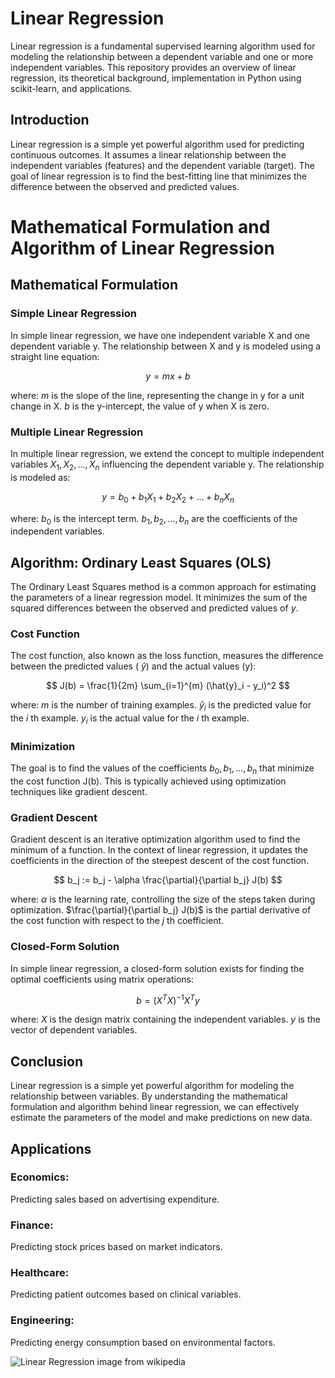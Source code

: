 # Linear Regression
Linear regression is a fundamental supervised learning algorithm used for modeling the relationship between a dependent variable and one or more independent variables. This repository provides an overview of linear regression, its theoretical background, implementation in Python using scikit-learn, and applications.


## Introduction
Linear regression is a simple yet powerful algorithm used for predicting continuous outcomes. It assumes a linear relationship between the independent variables (features) and the dependent variable (target). The goal of linear regression is to find the best-fitting line that minimizes the difference between the observed and predicted values.

# Mathematical Formulation and Algorithm of Linear Regression

## Mathematical Formulation

### Simple Linear Regression

In simple linear regression, we have one independent variable X and one dependent variable y. 
The relationship between X and y is modeled using a straight line equation:

$$ y = mx + b $$

where:
$m$ is the slope of the line, representing the change in y for a unit change in X.
$b$ is the y-intercept, the value of y when X is zero.

### Multiple Linear Regression

In multiple linear regression, we extend the concept to multiple independent variables $X_1, X_2, ..., X_n$ influencing the dependent variable y. The relationship is modeled as:

$$ y = b_0 + b_1X_1 + b_2X_2 + ... + b_nX_n $$

where:
$b_0$ is the intercept term.
$b_1, b_2, ..., b_n$ are the coefficients of the independent variables.

## Algorithm: Ordinary Least Squares (OLS)

The Ordinary Least Squares method is a common approach for estimating the parameters of a linear regression model. It minimizes the sum of the squared differences between the observed and predicted values of $y$.

### Cost Function

The cost function, also known as the loss function, measures the difference between the predicted values ( $\hat{y}$) and the actual values (y):

$$ J(b) = \frac{1}{2m} \sum_{i=1}^{m} (\hat{y}_i - y_i)^2 $$

where:
$m$ is the number of training examples.
$\hat{y}_i$ is the predicted value for the $i$ th example.
$y_i$ is the actual value for the $i$ th example.

### Minimization

The goal is to find the values of the coefficients $b_0, b_1, ..., b_n$ that minimize the cost function J(b). This is typically achieved using optimization techniques like gradient descent.

### Gradient Descent

Gradient descent is an iterative optimization algorithm used to find the minimum of a function. In the context of linear regression, it updates the coefficients in the direction of the steepest descent of the cost function.

$$ b_j := b_j - \alpha \frac{\partial}{\partial b_j} J(b) $$

where:
$\alpha$ is the learning rate, controlling the size of the steps taken during optimization.
$\frac{\partial}{\partial b_j} J(b)$ is the partial derivative of the cost function with respect to the $j$ th coefficient.

### Closed-Form Solution

In simple linear regression, a closed-form solution exists for finding the optimal coefficients using matrix operations:

$$ b = (X^T X)^{-1} X^T y $$

where:
$X$ is the design matrix containing the independent variables.
$y$ is the vector of dependent variables.

## Conclusion

Linear regression is a simple yet powerful algorithm for modeling the relationship between variables. By understanding the mathematical formulation and algorithm behind linear regression, we can effectively estimate the parameters of the model and make predictions on new data.




## Applications
### Economics: 
Predicting sales based on advertising expenditure.
### Finance: 
Predicting stock prices based on market indicators.
### Healthcare: 
Predicting patient outcomes based on clinical variables.
### Engineering: 
Predicting energy consumption based on environmental factors.

![Linear Regression](https://en.wikipedia.org/wiki/Linear_regression#/media/File:Linear_least_squares_example2.svg) 
image from wikipedia 
